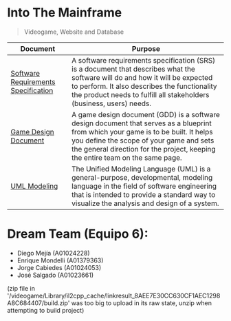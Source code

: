 # Into The Mainframe
> Videogame, Website and Database

| Document | Purpose |
| -------  | ------- |
| [Software Requirements Specification](SRS.md) | A software requirements specification (SRS) is a document that describes what the software will do and how it will be expected to perform. It also describes the functionality the product needs to fulfill all stakeholders (business, users) needs. |
| [Game Design Document](GDD.md) | A game design document (GDD) is a software design document that serves as a blueprint from which your game is to be built. It helps you define the scope of your game and sets the general direction for the project, keeping the entire team on the same page. |
| [UML Modeling](UML.md) | The Unified Modeling Language (UML) is a general-purpose, developmental, modeling language in the field of software engineering that is intended to provide a standard way to visualize the analysis and design of a system.| 

# Dream Team (Equipo 6):
- Diego Mejía (A01024228)
- Enrique Mondelli (A01379363)
- Jorge Cabiedes (A01024053)
- José Salgado (A01023661)

(zip file in '/videogame/Library/il2cpp_cache/linkresult_8AEE7E30CC630CF1AEC1298A8C684407/build.zip' was too big to upload in its raw state, unzip when attempting to build project)
